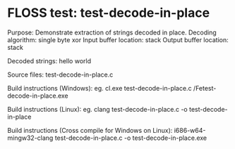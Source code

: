 # FLOSS test: test-decode-in-place

Purpose: Demonstrate extraction of strings decoded in place.
Decoding algorithm: single byte xor
Input buffer location: stack
Output buffer location: stack

Decoded strings:
hello world

Source files:
test-decode-in-place.c

Build instructions (Windows):
eg. cl.exe test-decode-in-place.c /Fetest-decode-in-place.exe

Build instructions (Linux):
eg. clang test-decode-in-place.c -o test-decode-in-place

Build instructions (Cross compile for Windows on Linux):
i686-w64-mingw32-clang test-decode-in-place.c -o test-decode-in-place.exe
